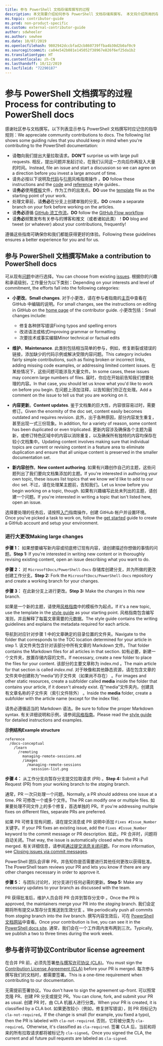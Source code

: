 ```yaml
---
title: 参与 PowerShell 文档存储库撰写的过程
description: 本文简要介绍如何参与 PowerShell 文档存储库撰写。 本文将介绍所用的存储库，整理内容的流程和用于管理代码示例和其他资产的策略。
ms.topic: contributor-guide
ms.prod: non-product-specific
ms.custom: external-contributor-guide
author: sdwheeler
ms.author: sewhee
ms.date: 10/07/2019
ms.openlocfilehash: 9802942dccbfad2cb860739ffba4b30d2b0af0c9
ms.sourcegitcommit: ca84e542b081e145052f38967e826f6ef25da1b2
ms.translationtype: HT
ms.contentlocale: zh-CN
ms.lasthandoff: 10/12/2019
ms.locfileid: "72290187"
---
```

# <a name="process-for-contributing-to-powershell-docs"></a><span data-ttu-id="89f65-104">参与 PowerShell 文档撰写的过程</span><span class="sxs-lookup"><span data-stu-id="89f65-104">Process for contributing to PowerShell docs</span></span>

<span data-ttu-id="89f65-105">感谢社区参与文档撰写。以下列表显示参与 PowerShell 文档撰写时应记住的指导规则：</span><span class="sxs-lookup"><span data-stu-id="89f65-105">We appreciate community contributions to docs. The following list shows some guiding rules that you should keep in mind when you're contributing to the PowerShell documentation:</span></span>

- <span data-ttu-id="89f65-106">请**勿**向我们提出大量拉取请求。</span><span class="sxs-lookup"><span data-stu-id="89f65-106">**DON'T** surprise us with large pull requests.</span></span> <span data-ttu-id="89f65-107">相反，提出问题并发起讨论，在我们认同这一方向后你再投入大量的时间。</span><span class="sxs-lookup"><span data-stu-id="89f65-107">Instead, file an issue and start a discussion so we can agree on a direction before you invest a large amount of time.</span></span>
- <span data-ttu-id="89f65-108">请务必按以下说明及[代码](powershell-style-code.md)与[引用](powershell-style-reference.md)风格指南操作  。</span><span class="sxs-lookup"><span data-stu-id="89f65-108">**DO** follow these instructions and the [code](powershell-style-code.md) and [reference](powershell-style-reference.md) style guides..</span></span>
- <span data-ttu-id="89f65-109">请**务必**使用[模板](powershell-style-basic-markdown.md)文件，作为工作的出发点。</span><span class="sxs-lookup"><span data-stu-id="89f65-109">**DO** use the [template](powershell-style-basic-markdown.md) file as the starting point of your work.</span></span>
- <span data-ttu-id="89f65-110">处理文章前，请**务必**在分支上创建单独的分支。</span><span class="sxs-lookup"><span data-stu-id="89f65-110">**DO** create a separate branch on your fork before working on the articles.</span></span>
- <span data-ttu-id="89f65-111">请**务必**遵循 [GitHub 流工作流](../how-to-write-workflows-major.md)。</span><span class="sxs-lookup"><span data-stu-id="89f65-111">**DO** follow the [GitHub Flow workflow](../how-to-write-workflows-major.md).</span></span>
- <span data-ttu-id="89f65-112">请**务必**频繁发布有关参与的博客和推文（或者诸如此类）！</span><span class="sxs-lookup"><span data-stu-id="89f65-112">**DO** blog and tweet (or whatever) about your contributions, frequently!</span></span>

<span data-ttu-id="89f65-113">遵循这些指南可确保你和我们都能获得更好的体验。</span><span class="sxs-lookup"><span data-stu-id="89f65-113">Following these guidelines ensures a better experience for you and for us.</span></span>

## <a name="make-a-contribution-to-powershell-docs"></a><span data-ttu-id="89f65-114">参与 PowerShell 文档撰写</span><span class="sxs-lookup"><span data-stu-id="89f65-114">Make a contribution to PowerShell docs</span></span>

<span data-ttu-id="89f65-115">可从现有[问题](https://github.com/MicrosoftDocs/PowerShell-Docs/issues/new/choose)中进行选择。</span><span class="sxs-lookup"><span data-stu-id="89f65-115">You can choose from existing [issues](https://github.com/MicrosoftDocs/PowerShell-Docs/issues/new/choose).</span></span>
<span data-ttu-id="89f65-116">根据你的兴趣和承诺级别，工作量分为以下类别：</span><span class="sxs-lookup"><span data-stu-id="89f65-116">Depending on your interests and level of commitment, the efforts fall into the following categories:</span></span>

- <span data-ttu-id="89f65-117">**小更改**。</span><span class="sxs-lookup"><span data-stu-id="89f65-117">**Small changes**.</span></span> <span data-ttu-id="89f65-118">对于小更改，请在参与者指南的[主页](../index.md#quick-edits-to-existing-documents)中查看在 GitHub 中编辑的说明。</span><span class="sxs-lookup"><span data-stu-id="89f65-118">For small changes, see the instructions on editing in GitHub on the [home page](../index.md#quick-edits-to-existing-documents) of the contributor guide.</span></span> <span data-ttu-id="89f65-119">小更改包括：</span><span class="sxs-lookup"><span data-stu-id="89f65-119">Small changes include:</span></span>

  - <span data-ttu-id="89f65-120">修复各种拼写错误</span><span class="sxs-lookup"><span data-stu-id="89f65-120">Fixing typos and spelling errors</span></span>
  - <span data-ttu-id="89f65-121">改进语法或格式</span><span class="sxs-lookup"><span data-stu-id="89f65-121">Improving grammar or formatting</span></span>
  - <span data-ttu-id="89f65-122">次要技术或事实编辑</span><span class="sxs-lookup"><span data-stu-id="89f65-122">Minor technical or factual edits</span></span>

- <span data-ttu-id="89f65-123">**维护**。</span><span class="sxs-lookup"><span data-stu-id="89f65-123">**Maintenance**.</span></span> <span data-ttu-id="89f65-124">此类别包括相当简单的参与，例如，修复断裂或错误的链接，添加缺少的代码示例或解决受限内容问题。</span><span class="sxs-lookup"><span data-stu-id="89f65-124">This category includes fairly simple contributions, such as fixing broken or incorrect links, adding missing code examples, or addressing limited content issues.</span></span> <span data-ttu-id="89f65-125">在某些情况下，这些问题可能涉及大量文件。</span><span class="sxs-lookup"><span data-stu-id="89f65-125">In some cases, these issues may concern large numbers of files.</span></span> <span data-ttu-id="89f65-126">届时，你应在开始前告知我们想要处理的内容。</span><span class="sxs-lookup"><span data-stu-id="89f65-126">In that case, you should let us know what you'd like to work on before you begin.</span></span> <span data-ttu-id="89f65-127">在问题上添加注释，以告知我们你正在处理。</span><span class="sxs-lookup"><span data-stu-id="89f65-127">Add a comment on the issue to tell us that you are working on it.</span></span>

- <span data-ttu-id="89f65-128">**内容更新**。</span><span class="sxs-lookup"><span data-stu-id="89f65-128">**Content updates**.</span></span> <span data-ttu-id="89f65-129">鉴于文档集的巨大性，内容很容易过时，需要修订。</span><span class="sxs-lookup"><span data-stu-id="89f65-129">Given the enormity of the doc set, content easily becomes outdated and requires revision.</span></span> <span data-ttu-id="89f65-130">此外，出于各种原因，部分内容发生重复，甚至出现一式三份现象。</span><span class="sxs-lookup"><span data-stu-id="89f65-130">In addition, for a variety of reason, some content has been duplicated or even triplicated.</span></span> <span data-ttu-id="89f65-131">更新内容涉及确保各个主题为最新，或修订特色区域中的内容以消除重复，以及确保所有独特的内容均保存在较小文档集中。</span><span class="sxs-lookup"><span data-stu-id="89f65-131">Updating content involves making sure that individual topics are current or revising content in a feature area to eliminate duplication and ensure that all unique content is preserved in the smaller documentation set.</span></span>

- <span data-ttu-id="89f65-132">**新内容创作**。</span><span class="sxs-lookup"><span data-stu-id="89f65-132">**New content authoring**.</span></span> <span data-ttu-id="89f65-133">如果有兴趣创作自己的主题，这些问题列出了我们要向文档集添加的主题。</span><span class="sxs-lookup"><span data-stu-id="89f65-133">If you're interested in authoring your own topic, these issues list topics that we know we'd like to add to our doc set.</span></span> <span data-ttu-id="89f65-134">不过，请在处理某主题前，告知我们。</span><span class="sxs-lookup"><span data-stu-id="89f65-134">Let us know before you begin working on a topic, though.</span></span> <span data-ttu-id="89f65-135">如果有兴趣编写此处未列出的主题，请创建一个问题。</span><span class="sxs-lookup"><span data-stu-id="89f65-135">If you're interested in writing a topic that isn't listed here, open an issue.</span></span>

<span data-ttu-id="89f65-136">选择要处理的任务后，请按照[入门](../get-started-setup-github.md)指南操作，创建 GitHub 帐户并设置环境。</span><span class="sxs-lookup"><span data-stu-id="89f65-136">Once you've picked a task to work on, follow the [get started](../get-started-setup-github.md) guide to create a GitHub account and setup your environment.</span></span>

### <a name="making-large-changes"></a><span data-ttu-id="89f65-137">进行大更改</span><span class="sxs-lookup"><span data-stu-id="89f65-137">Making large changes</span></span>

<span data-ttu-id="89f65-138">**步骤 1：** 如果想要编写新内容或彻底修订现有内容，请创建描述你想做的事情的问题。</span><span class="sxs-lookup"><span data-stu-id="89f65-138">**Step 1:** If you're interested in writing new content or in thoroughly revising existing content, open an issue describing what you want to do.</span></span>

<span data-ttu-id="89f65-139">**步骤 2：** 对 `MicrosoftDocs/PowerShell-Docs` 存储库创建分支，并为所做的更改创建工作分支。</span><span class="sxs-lookup"><span data-stu-id="89f65-139">**Step 2:** Fork the `MicrosoftDocs/PowerShell-Docs` repository and create a working branch for your changes.</span></span>

<span data-ttu-id="89f65-140">**步骤 3：** 在此新分支上进行更改。</span><span class="sxs-lookup"><span data-stu-id="89f65-140">**Step 3:** Make the changes in this new branch.</span></span>

<span data-ttu-id="89f65-141">如果是一个新的主题，请使用[风格指南](powershell-style-basic-markdown.md)中的模板作为起点。</span><span class="sxs-lookup"><span data-stu-id="89f65-141">If it's a new topic, use the template in the [style guide](powershell-style-basic-markdown.md) as your starting point.</span></span> <span data-ttu-id="89f65-142">风格指南包含编写准则，并且解释了每篇文章需要的元数据。</span><span class="sxs-lookup"><span data-stu-id="89f65-142">The style guide contains the writing guidelines and explains the metadata required for each article.</span></span>

<span data-ttu-id="89f65-143">导航到对应针对步骤 1 中的文章确定的目录位置的文件夹。</span><span class="sxs-lookup"><span data-stu-id="89f65-143">Navigate to the folder that corresponds to the TOC location determined for your article in step 1.</span></span>
<span data-ttu-id="89f65-144">该文件夹包含针对该部分中所有文章的 Markdown 文件。</span><span class="sxs-lookup"><span data-stu-id="89f65-144">That folder contains the Markdown files for all articles in that section.</span></span> <span data-ttu-id="89f65-145">如有必要，新建一个文件夹，放置存储内容的文件。</span><span class="sxs-lookup"><span data-stu-id="89f65-145">If necessary, create a new folder to place the files for your content.</span></span> <span data-ttu-id="89f65-146">该部分的主要文章称为 index.md  。</span><span class="sxs-lookup"><span data-stu-id="89f65-146">The main article for that section is called *index.md*.</span></span>
<span data-ttu-id="89f65-147">对于映像和其他静态资源，请在包含文章的文件夹中创建称为“media”的子文件夹（如果尚不存在）  。</span><span class="sxs-lookup"><span data-stu-id="89f65-147">For images and other static resources, create a subfolder called **media** inside the folder that contains your article, if it doesn't already exist.</span></span> <span data-ttu-id="89f65-148">在“media”文件夹内，创建具有文章名称的子文件夹（索引文件除外）  。</span><span class="sxs-lookup"><span data-stu-id="89f65-148">Inside the **media** folder, create a subfolder with the article name (except for the index file).</span></span>

<span data-ttu-id="89f65-149">请务必遵循适当的 Markdown 语法。</span><span class="sxs-lookup"><span data-stu-id="89f65-149">Be sure to follow the proper Markdown syntax.</span></span> <span data-ttu-id="89f65-150">有关详细说明和示例，请参阅[风格指南](powershell-style-basic-markdown.md)。</span><span class="sxs-lookup"><span data-stu-id="89f65-150">Please read the [style guide](powershell-style-basic-markdown.md) for detailed instructions and examples.</span></span>

<span data-ttu-id="89f65-151">**示例结构**</span><span class="sxs-lookup"><span data-stu-id="89f65-151">**Example structure**</span></span>

```
reference
  /docs-conceptual
    /learn
      /remoting
        managing-remote-sessions.md
        /images
          /managing-remote-sessions
            sesssion-list.png
```

<span data-ttu-id="89f65-152">**步骤 4：** 从工作分支向暂存分支提交拉取请求 (PR)  。</span><span class="sxs-lookup"><span data-stu-id="89f65-152">**Step 4:** Submit a Pull Request (PR) from your working branch to the *staging* branch.</span></span>

<span data-ttu-id="89f65-153">通常，PR 一次只处理一个问题。</span><span class="sxs-lookup"><span data-stu-id="89f65-153">Normally, a PR should address one issue at a time.</span></span> <span data-ttu-id="89f65-154">PR 可修改一个或多个文件。</span><span class="sxs-lookup"><span data-stu-id="89f65-154">The PR can modify one or multiple files.</span></span> <span data-ttu-id="89f65-155">如果要处理不同文件上的多个修复，首选单独的 PR。</span><span class="sxs-lookup"><span data-stu-id="89f65-155">If you're addressing multiple fixes on different files, separate PRs are preferred.</span></span>

<span data-ttu-id="89f65-156">如果 PR 可修复现有问题，请在提交消息或 PR 说明中添加 `Fixes #Issue_Number` 关键字。</span><span class="sxs-lookup"><span data-stu-id="89f65-156">If your PR fixes an existing issue, add the `Fixes #Issue_Number` keyword to the commit message or PR description.</span></span> <span data-ttu-id="89f65-157">如此，PR 合并时，问题将自动关闭。</span><span class="sxs-lookup"><span data-stu-id="89f65-157">That way, the issue is automatically closed when the PR is merged.</span></span> <span data-ttu-id="89f65-158">有关详细信息，请参阅[通过提交消息关闭问题](https://help.github.com/articles/closing-issues-via-commit-messages/)。</span><span class="sxs-lookup"><span data-stu-id="89f65-158">For more information, see [Closing issues via commit messages](https://help.github.com/articles/closing-issues-via-commit-messages/).</span></span>

<span data-ttu-id="89f65-159">PowerShell 团队会评审 PR，并告知你是否需要进行其他任何更改以获得批准。</span><span class="sxs-lookup"><span data-stu-id="89f65-159">The PowerShell team reviews your PR and lets you know if there are any other changes necessary in order to approve it.</span></span>

<span data-ttu-id="89f65-160">**步骤 5：** 与团队讨论时，对分支进行任何必需的更新。</span><span class="sxs-lookup"><span data-stu-id="89f65-160">**Step 5:** Make any necessary updates to your branch as discussed with the team.</span></span>

<span data-ttu-id="89f65-161">PR 获得批准后，维护人员会将 PR 合并到暂存分支中  。</span><span class="sxs-lookup"><span data-stu-id="89f65-161">Once the PR is approved, the maintainers merge your PR into the *staging* branch.</span></span> <span data-ttu-id="89f65-162">我们会定期将所有提交从暂存分支推送到生效分支   。</span><span class="sxs-lookup"><span data-stu-id="89f65-162">We periodically push all commits from *staging* branch into the *live* branch.</span></span> <span data-ttu-id="89f65-163">撰写内容生效后，可在 [PowerShell 文档网站](https://docs.microsoft.com/PowerShell/)中查看。</span><span class="sxs-lookup"><span data-stu-id="89f65-163">Once your contribution is live, you can see it in the [PowerShell docs site](https://docs.microsoft.com/PowerShell/).</span></span> <span data-ttu-id="89f65-164">通常，我们会在一个工作周内发布两到三次。</span><span class="sxs-lookup"><span data-stu-id="89f65-164">Typically, we publish a two to three times during the work week.</span></span>

## <a name="contributor-license-agreement"></a><span data-ttu-id="89f65-165">参与者许可协议</span><span class="sxs-lookup"><span data-stu-id="89f65-165">Contributor license agreement</span></span>

<span data-ttu-id="89f65-166">在合并 PR 前，必须先签署[参与撰写许可协议 (CLA)](https://cla.opensource.microsoft.com/MicrosoftDocs/PowerShell-Docs)。</span><span class="sxs-lookup"><span data-stu-id="89f65-166">You must sign the [Contribution License Agreement (CLA)](https://cla.opensource.microsoft.com/MicrosoftDocs/PowerShell-Docs) before your PR is merged.</span></span> <span data-ttu-id="89f65-167">每次参与撰写我们的文档时，都需要签署。</span><span class="sxs-lookup"><span data-stu-id="89f65-167">This is a one-time requirement when contributing to our documentation.</span></span>

<span data-ttu-id="89f65-168">无需提前签署协议。</span><span class="sxs-lookup"><span data-stu-id="89f65-168">You don't have to sign the agreement up-front.</span></span> <span data-ttu-id="89f65-169">可以照常克隆 PR、创建 PR 分支或提交 PR。</span><span class="sxs-lookup"><span data-stu-id="89f65-169">You can clone, fork, and submit your PR as usual.</span></span>
<span data-ttu-id="89f65-170">创建 PR 时，由 CLA 机器人进行分类。</span><span class="sxs-lookup"><span data-stu-id="89f65-170">When your PR is created, it is classified by a CLA bot.</span></span> <span data-ttu-id="89f65-171">如果更改较小（例如，修复拼写错误），则 PR 将标记为 `cla-not-required`。</span><span class="sxs-lookup"><span data-stu-id="89f65-171">If the change is small (for example, you fixed a typo), then the PR is labeled with `cla-not-required`.</span></span> <span data-ttu-id="89f65-172">否则，它将被分类为 `cla-required`。</span><span class="sxs-lookup"><span data-stu-id="89f65-172">Otherwise, it's classified as `cla-required`.</span></span> <span data-ttu-id="89f65-173">签署 CLA 后，当前和将来的所有拉取请求都将被标记为 `cla-signed`。</span><span class="sxs-lookup"><span data-stu-id="89f65-173">Once you signed the CLA, the current and all future pull requests are labeled as `cla-signed`.</span></span>
